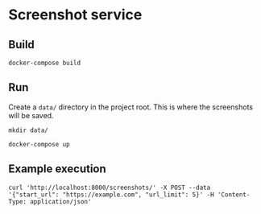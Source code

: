 # Screenshot service


## Build

```commandline
docker-compose build
```


## Run

Create a `data/` directory in the project root. This is where the screenshots will be saved.

```commandline
mkdir data/
```

```commandline
docker-compose up
```


## Example execution


```commandline
curl 'http://localhost:8000/screenshots/' -X POST --data '{"start_url": "https://example.com", "url_limit": 5}' -H 'Content-Type: application/json'
```
